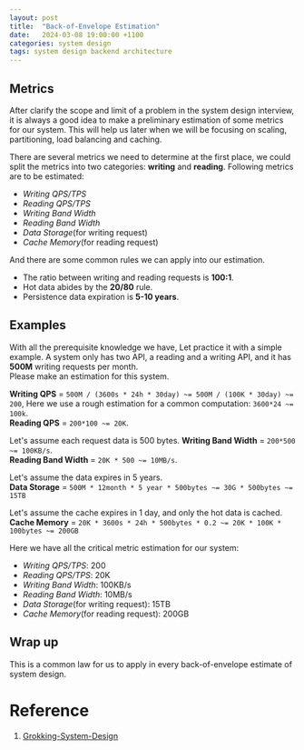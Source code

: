 ```yaml
---
layout: post
title:  "Back-of-Envelope Estimation"
date:   2024-03-08 19:00:00 +1100
categories: system design
tags: system design backend architecture
---
```


## Metrics
After clarify the scope and limit of a problem in the system design interview, it is always a good idea to make 
a preliminary estimation of some metrics for our system. This will help us later when we will be focusing on scaling, 
partitioning, load balancing and caching.

There are several metrics we need to determine at the first place, we could split the metrics into two categories:
**writing** and **reading**. Following metrics are to be estimated:
- _Writing QPS/TPS_
- _Reading QPS/TPS_
- _Writing Band Width_
- _Reading Band Width_
- _Data Storage_(for writing request)
- _Cache Memory_(for reading request)

And there are some common rules we can apply into our estimation.
- The ratio between writing and reading requests is **100:1**.
- Hot data abides by the **20/80** rule.
- Persistence data expiration is **5-10 years**.

## Examples
With all the prerequisite knowledge we have, Let practice it with a simple example. 
A system only has two API, a reading and a writing API, and it has **500M** writing requests per month.  
Please make an estimation for this system.

**Writing QPS** = `500M / (3600s * 24h * 30day) ~= 500M / (100K * 30day) ~= 200`, Here we use a rough estimation for a common
computation: `3600*24 ~= 100k`.    
**Reading QPS** = `200*100 ~= 20K`.   

Let's assume each request data is 500 bytes.
**Writing Band Width** = `200*500 ~= 100KB/s`.   
**Reading Band Width** = `20K * 500 ~= 10MB/s`.

Let's assume the data expires in 5 years.      
**Data Storage** = `500M * 12month * 5 year * 500bytes ~= 30G * 500bytes ~= 15TB`     

Let's assume the cache expires in 1 day, and only the hot data is cached.    
**Cache Memory** = `20K * 3600s * 24h * 500bytes * 0.2 ~= 20K * 100K * 100bytes ~= 200GB`

Here we have all the critical metric estimation for our system:
- _Writing QPS/TPS_: 200
- _Reading QPS/TPS_: 20K
- _Writing Band Width_: 100KB/s
- _Reading Band Width_: 10MB/s
- _Data Storage_(for writing request): 15TB
- _Cache Memory_(for reading request): 200GB

## Wrap up
This is a common law for us to apply in every back-of-envelope estimate of system design.


# Reference
1. [Grokking-System-Design](https://github.com/Jeevan-kumar-Raj/Grokking-System-Design)
